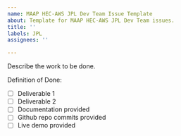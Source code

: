 ```yaml
---
name: MAAP HEC-AWS JPL Dev Team Issue Template
about: Template for MAAP HEC-AWS JPL Dev Team issues.
title: ''
labels: JPL
assignees: ''

---
```


Describe the work to be done.

Definition of Done:
- [ ] Deliverable 1
- [ ] Deliverable 2
- [ ] Documentation provided
- [ ] Github repo commits provided
- [ ] Live demo provided
